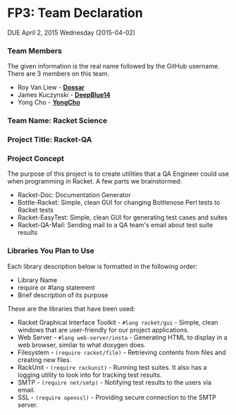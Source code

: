 # FP3: Team Declaration
DUE April 2, 2015 Wednesday (2015-04-02)

### Team Members

The given information is the real name followed by the GitHub username. There are 3 members on this team.

* Roy Van Liew - [**Dossar**][Dossar]
* James Kuczynski - [**DeepBlue14**][DeepBlue14]
* Yong Cho - [**YongCho**][YongCho]

### Team Name: Racket Science

### Project Title: Racket-QA

### Project Concept

The purpose of this project is to create utilities that a QA Engineer could use when programming in Racket. A few parts we brainstormed:
* Racket-Doc: Documentation Generator
* Bottle-Racket: Simple, clean GUI for changing Bottlenose Perl tests to Racket tests
* Racket-EasyTest: Simple, clean GUI for generating test cases and suites
* Racket-QA-Mail: Sending mail to a QA team's email about test suite results

### Libraries You Plan to Use 

Each library description below is formatted in the following order:
* Library Name
* require or #lang statement
* Brief description of its purpose

These are the libraries that have been used:
* Racket Graphical Interface Toolkit - `#lang racket/gui` - Simple, clean windows that are user-friendly for our project applications.
* Web Server - `#lang web-server/insta` - Generating HTML to display in a web browser, similar to what doxygen does.
* Filesystem - `(require racket/file)` - Retrieving contents from files and creating new files.
* RackUnit - `(require rackunit)` - Running test suites. It also has a logging utility to look into for tracking test results.
* SMTP - `(require net/smtp)` - Notifying test results to the users via email.
* SSL - `(require openssl)` - Providing secure connection to the SMTP server.

<!-- Links -->
[Dossar]: https://github.com/Dossar
[DeepBlue14]: https://github.com/DeepBlue14
[YongCho]: https://github.com/YongCho
